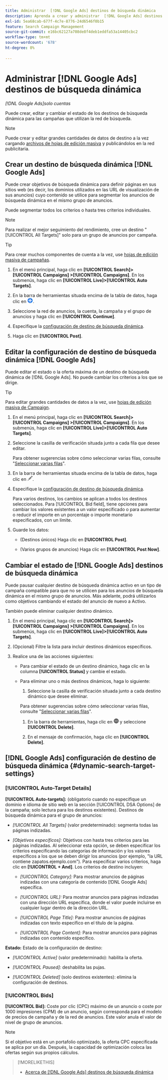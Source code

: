 ```yaml
---
title: Administrar  [!DNL Google Ads] destinos de búsqueda dinámica
description: Aprenda a crear y administrar  [!DNL Google Ads] destinos de búsqueda dinámica.
exl-id: 5ea68cab-677f-4c7e-8776-24d6546f0b15
feature: Search Campaign Management
source-git-commit: e16bc62127a708de8f4deb1eddfa53a14405cbc2
workflow-type: tm+mt
source-wordcount: '678'
ht-degree: 0%

---
```


# Administrar [!DNL Google Ads] destinos de búsqueda dinámica

*[!DNL Google Ads]solo cuentas*

Puede crear, editar y cambiar el estado de los destinos de búsqueda dinámica para las campañas que utilizan la red de búsqueda.

>[!NOTE]
>
>Puede crear y editar grandes cantidades de datos de destino a la vez cargando [archivos de hojas de edición masiva](/help/search-social-commerce/campaign-management/bulksheets/bulksheet-about.md) y publicándolos en la red publicitaria.

## Crear un destino de búsqueda dinámica [!DNL Google Ads]

Puede crear objetivos de búsqueda dinámica para definir páginas en sus sitios web (es decir, los dominios utilizados en las URL de visualización de sus anuncios) cuyo contenido se utilice para segmentar los anuncios de búsqueda dinámica en el mismo grupo de anuncios.

Puede segmentar todos los criterios o hasta tres criterios individuales.

>[!NOTE]
>
>Para realizar el mejor seguimiento del rendimiento, cree un destino &quot;[!UICONTROL All Targets]&quot; solo para un grupo de anuncios por campaña.

>[!TIP]
>
>Para crear muchos componentes de cuenta a la vez, use [hojas de edición masiva de campañas](/help/search-social-commerce/campaign-management/bulksheets/bulksheet-about.md).

1. En el menú principal, haga clic en **[!UICONTROL Search]> [!UICONTROL Campaigns] >[!UICONTROL Campaigns]**. En los submenús, haga clic en **[!UICONTROL Live]>[!UICONTROL Auto Targets]**.

1. En la barra de herramientas situada encima de la tabla de datos, haga clic en ![Crear](/help/search-social-commerce/assets/add.png "Crear").

1. Seleccione la red de anuncios, la cuenta, la campaña y el grupo de anuncios y haga clic en **[!UICONTROL Continue]**.

1. Especifique la [configuración de destino de búsqueda dinámica](#dynamic-search-target-settings).

1. Haga clic en **[!UICONTROL Post]**.

## Editar la configuración de destino de búsqueda dinámica [!DNL Google Ads]

Puede editar el estado o la oferta máxima de un destino de búsqueda dinámica de [!DNL Google Ads]. No puede cambiar los criterios a los que se dirige.

>[!TIP]
>
>Para editar grandes cantidades de datos a la vez, use [hojas de edición masiva de Campaign](/help/search-social-commerce/campaign-management/bulksheets/bulksheet-about.md).

1. En el menú principal, haga clic en **[!UICONTROL Search]> [!UICONTROL Campaigns] >[!UICONTROL Campaigns]**. En los submenús, haga clic en **[!UICONTROL Live]>[!UICONTROL Auto Targets]**.

1. Seleccione la casilla de verificación situada junto a cada fila que desee editar.

   Para obtener sugerencias sobre cómo seleccionar varias filas, consulte &quot;[Seleccionar varias filas](/help/search-social-commerce/common-tasks/navigation-editing-selection/multiple-rows-select.md)&quot;.

1. En la barra de herramientas situada encima de la tabla de datos, haga clic en ![Editar](/help/search-social-commerce/assets/edit.png "Editar").

1. Especifique la [configuración de destino de búsqueda dinámica](#dynamic-search-target-settings).

   Para varios destinos, los cambios se aplican a todos los destinos seleccionados. Para [!UICONTROL Bid field], tiene opciones para cambiar los valores existentes a un valor especificado o para aumentar o reducir el importe en un porcentaje o importe monetario especificados, con un límite.

1. Guarde los datos:

   * (Destinos únicos) Haga clic en **[!UICONTROL Post]**.

   * (Varios grupos de anuncios) Haga clic en **[!UICONTROL Post Now]**.

## Cambiar el estado de [!DNL Google Ads] destinos de búsqueda dinámica

Puede pausar cualquier destino de búsqueda dinámica activo en un tipo de campaña compatible para que no se utilicen para los anuncios de búsqueda dinámica en el mismo grupo de anuncios. Más adelante, podrá utilizarlos como objetivos cambiando el estado del anuncio de nuevo a Activo.

También puede eliminar cualquier destino dinámico.

1. En el menú principal, haga clic en **[!UICONTROL Search]> [!UICONTROL Campaigns] >[!UICONTROL Campaigns]**. En los submenús, haga clic en **[!UICONTROL Live]>[!UICONTROL Auto Targets]**.

1. (Opcional) Filtre la lista para incluir destinos dinámicos específicos.

1. Realice una de las acciones siguientes:

   * Para cambiar el estado de un destino dinámico, haga clic en la columna **[!UICONTROL Status]** y cambie el estado.

   * Para eliminar uno o más destinos dinámicos, haga lo siguiente:

      1. Seleccione la casilla de verificación situada junto a cada destino dinámico que desee eliminar.

     Para obtener sugerencias sobre cómo seleccionar varias filas, consulte &quot;[Seleccionar varias filas](/help/search-social-commerce/common-tasks/navigation-editing-selection/multiple-rows-select.md)&quot;.

      1. En la barra de herramientas, haga clic en ![Más](/help/search-social-commerce/assets/more.png "Más") y seleccione **[!UICONTROL Delete]**.

      1. En el mensaje de confirmación, haga clic en **[!UICONTROL Delete]**.

## [!DNL Google Ads] configuración de destino de búsqueda dinámica {#dynamic-search-target-settings}

### [!UICONTROL Auto-Target Details]

**[!UICONTROL Auto-targets]:** (obligatorio cuando no especifique un dominio e idioma de sitio web en la sección [!UICONTROL DSA Options] de la campaña; solo lectura para los destinos existentes). Destinos de búsqueda dinámica para el grupo de anuncios:

* *[!UICONTROL All Targets]* (valor predeterminado): segmenta todas las páginas indizadas.

* *\[Objetivos específicos\]:* Objetivos con hasta tres criterios para las páginas indizadas. Al seleccionar esta opción, se deben especificar los criterios especificando las categorías de información y los valores específicos a los que se deben dirigir los anuncios (por ejemplo, &quot;la URL contiene zapatos.ejemplo.com&quot;). Para especificar varios criterios, haga clic en **[!UICONTROL + And]**. Los criterios de destino incluyen:

   * *[!UICONTROL Category]:* Para mostrar anuncios de páginas indizadas con una categoría de contenido [!DNL Google Ads] específica.

   * *[!UICONTROL URL]:* Para mostrar anuncios para páginas indizadas con una dirección URL específica, donde el valor puede incluirse en cualquier lugar dentro de la dirección URL.

   * *[!UICONTROL Page Title]:* Para mostrar anuncios de páginas indizadas con texto específico en el título de la página.

   * *[!UICONTROL Page Content]:* Para mostrar anuncios para páginas indizadas con contenido específico.

**Estado:** Estado de la configuración de destino:

* *[!UICONTROL Active]* (valor predeterminado): habilita la oferta.

* *[!UICONTROL Paused]:* deshabilita las pujas.

* *[!UICONTROL Deleted]* (solo destinos existentes): elimina la configuración de destinos.

### [!UICONTROL Bids]

**[!UICONTROL Bid]:** Coste por clic (CPC) máximo de un anuncio o coste por 1000 impresiones (CPM) de un anuncio, según corresponda para el modelo de precios de campaña y de la red de anuncios. Este valor anula el valor de nivel de grupo de anuncios.

>[!NOTE]
>
>Si el objetivo está en un portafolio optimizado, la oferta CPC especificada se aplica por un día. Después, la capacidad de optimización coloca las ofertas según sus propios cálculos.

>[!MORELIKETHIS]
>
>* [Acerca de [!DNL Google Ads] destinos de búsqueda dinámica](dynamic-search-target-about.md)
